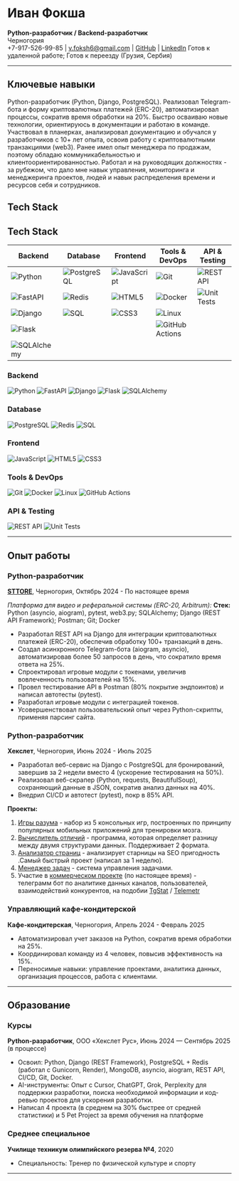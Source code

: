 # Иван Фокша

**Python-разработчик / Backend-разработчик**  
Черногория  
+7-917-526-99-85 | [v.foksh6@gmail.com](mailto:v.foksh6@gmail.com) | [GitHub](https://github.com/IvanFoksha)  | [LinkedIn](https://www.linkedin.com/in/ivanfoksha/)
Готов к удаленной работе; Готов к переезду (Грузия, Сербия)

---

## Ключевые навыки

Python-разработчик (Python, Django, PostgreSQL). Реализовал Telegram-бота и форму криптовалютных платежей (ERC-20), автоматизировал процессы, сократив время обработки на 20%. Быстро осваиваю новые технологии, ориентируюсь в документации и работаю в команде.
Участвовал в планерках, анализировал документацию и обучался у разработчиков с 10+ лет опыта, освоив работу с криптовалютными транзакциями (web3).
Ранее имел опыт менеджера по продажам, поэтому обладаю коммуникабельностью и клиентоориентированностью. Работал и на руководящих должностях - за рубежом, что дало мне навык управления, мониторинга и менеджеринга проектов, людей и навык распределения времени и ресурсов себя и сотрудников.

## Tech Stack

## Tech Stack

| Backend                                                                 | Database                                                               | Frontend                                                              | Tools & DevOps                                                              | API & Testing                                                             |
|-------------------------------------------------------------------------|------------------------------------------------------------------------|-----------------------------------------------------------------------|------------------------------------------------------------------------------|---------------------------------------------------------------------------|
| ![Python](https://img.shields.io/badge/python-3670A0?style=flat&logo=python&logoColor=ffdd54) | ![PostgreSQL](https://img.shields.io/badge/postgresql-316192?style=flat&logo=postgresql&logoColor=white) | ![JavaScript](https://img.shields.io/badge/javascript-F7DF1E?style=flat&logo=javascript&logoColor=black) | ![Git](https://img.shields.io/badge/git-F05032?style=flat&logo=git&logoColor=white) | ![REST API](https://img.shields.io/badge/REST%20API-1E90FF?style=flat) |
| ![FastAPI](https://img.shields.io/badge/FastAPI-009688?style=flat&logo=fastapi&logoColor=white) | ![Redis](https://img.shields.io/badge/redis-CC0000?style=flat&logo=redis&logoColor=white) | ![HTML5](https://img.shields.io/badge/html5-E34F26?style=flat&logo=html5&logoColor=white) | ![Docker](https://img.shields.io/badge/docker-0db7ed?style=flat&logo=docker&logoColor=white) | ![Unit Tests](https://img.shields.io/badge/Unit%20Tests-6DB33F?style=flat) |
| ![Django](https://img.shields.io/badge/django-092E20?style=flat&logo=django&logoColor=white) | ![SQL](https://img.shields.io/badge/SQL-4479A1?style=flat) | ![CSS3](https://img.shields.io/badge/css3-1572B6?style=flat&logo=css3&logoColor=white) | ![Linux](https://img.shields.io/badge/linux-FCC624?style=flat&logo=linux&logoColor=black) |                                                                           |
| ![Flask](https://img.shields.io/badge/flask-000000?style=flat&logo=flask&logoColor=white) |                                                                        |                                                                       | ![GitHub Actions](https://img.shields.io/badge/GitHub%20Actions-2088FF?style=flat&logo=github-actions&logoColor=white) |                                                                           |
| ![SQLAlchemy](https://img.shields.io/badge/SQLAlchemy-326CE5?style=flat) |                                                                        |                                                                       |                                                                              |                                                                           |

### Backend
![Python](https://img.shields.io/badge/python-3670A0?style=flat&logo=python&logoColor=ffdd54)
![FastAPI](https://img.shields.io/badge/FastAPI-009688?style=flat&logo=fastapi&logoColor=white)
![Django](https://img.shields.io/badge/django-092E20?style=flat&logo=django&logoColor=white)
![Flask](https://img.shields.io/badge/flask-000000?style=flat&logo=flask&logoColor=white)
![SQLAlchemy](https://img.shields.io/badge/SQLAlchemy-326CE5?style=flat)

### Database
![PostgreSQL](https://img.shields.io/badge/postgresql-316192?style=flat&logo=postgresql&logoColor=white)
![Redis](https://img.shields.io/badge/redis-CC0000?style=flat&logo=redis&logoColor=white)
![SQL](https://img.shields.io/badge/SQL-4479A1?style=flat)

### Frontend
![JavaScript](https://img.shields.io/badge/javascript-F7DF1E?style=flat&logo=javascript&logoColor=black)
![HTML5](https://img.shields.io/badge/html5-E34F26?style=flat&logo=html5&logoColor=white)
![CSS3](https://img.shields.io/badge/css3-1572B6?style=flat&logo=css3&logoColor=white)

### Tools & DevOps
![Git](https://img.shields.io/badge/git-F05032?style=flat&logo=git&logoColor=white)
![Docker](https://img.shields.io/badge/docker-0db7ed?style=flat&logo=docker&logoColor=white)
![Linux](https://img.shields.io/badge/linux-FCC624?style=flat&logo=linux&logoColor=black)
![GitHub Actions](https://img.shields.io/badge/GitHub%20Actions-2088FF?style=flat&logo=github-actions&logoColor=white)

### API & Testing
![REST API](https://img.shields.io/badge/REST%20API-1E90FF?style=flat)
![Unit Tests](https://img.shields.io/badge/Unit%20Tests-6DB33F?style=flat)

---

## Опыт работы

### Python-разработчик

**[STTORE](https://sttore.link/)**, Черногория, Октябрь 2024 - По настоящее время

_Платформа для видео и реферальной системы (ERC-20, Arbitrum):_
**Стек:**
Python (asyncio, aiogram), pytest, web3.py; SQLAlchemy; Django (REST API Framework); Postman; Git; Docker

- Разработал REST API на Django для интеграции криптовалютных платежей (ERC-20), обеспечив обработку 100+ транзакций в день.
- Создал асинхронного Telegram-бота (aiogram, asyncio), автоматизировав более 50 запросов в день, что сократило время ответа на 25%.
- Спроектировал игровые модули с токенами, увеличив вовлеченность пользователей на 15%.
- Провел тестирование API в Postman (80% покрытие эндпоинтов) и написал автотесты (pytest).
- Разработал игровые модули с интеграцией токенов.
- Усовершенствовал пользовательский опыт через Python-скрипты, применяя парсинг сайта.

### Python-разработчик

**Хекслет**, Черногория, Июнь 2024 - Июль 2025

- Разработал веб-сервис на Django с PostgreSQL для бронирований, завершив за 2 недели вместо 4 (ускорение тестирования на 50%).
- Реализовал веб-скрапер (Python, requests, BeautifulSoup), сохраняющий данные в JSON, сократив анализ данных на 40%.
- Внедрил CI/CD и автотест (pytest), покр в 85% API.

**Проекты:**
1. [Игры разума](https://github.com/IvanFoksha/python-project-49) - набор из 5 консольных игр, построенных по принципу популярных мобильных приложений для тренировки мозга.
2. [Вычислитель отличий](https://github.com/IvanFoksha/python-project-50) - программа, которая определяет разницу между двумя структурами данных. Поддерживает 2 формата.
3. [Анализатор страниц](https://github.com/IvanFoksha/python-project-83) - анализирует старницы на SEO пригодность .Самый быстрый проект (написал за 1 неделю).
4. [Менеджер задач](https://github.com/IvanFoksha/python-project-52) - система управления задачами.
5. Участие в [коммерческом проекте](https://github.com/IvanFoksha/tg-marketing-service) (по настоящее время) - телеграмм бот по аналитике данных каналов, пользователей, взаимодействий конкурентов, на подобии [TgStat](https://tgstat.ru/) / [Telemetr](https://telemetr.ru/)

### Управляющий кафе-кондитерской

**Кафе-кондитерская**, Черногория, Апрель 2024 - Февраль 2025

- Автоматизировал учет заказов на Python, сократив время обработки на 25%.
- Координировал команду из 4 человек, повысив эффективность на 15%.
- Переносимые навыки: управление проектами, аналитика данных, организация процессов, работа с клиентами.

---

## Образование

### Курсы

**Python-разработчик**, ООО «Хекслет Рус», Июнь 2024 — Сентябрь 2025 (в процессе)

- Освоил: Python, Django (REST Framework), PostgreSQL + Redis (работал с Gunicorn, Render), MongoDB, asyncio, aiogram, REST API, CI/CD, Git, Docker.
- AI-инструменты: Опыт с Cursor, ChatGPT, Grok, Perplexity для поддержки разработки, поиска необходимой информации и код-ревью проектов для ускорения разработки.
- Написал 4 проекта (в среднем на 30% быстрее от средней статистики) и 5 Pet Project за время обучения на платформе

### Среднее специальное

**Училище техникум олимпийского резерва №4**, 2020

- Специальность: Тренер по физической культуре и спорту

---
